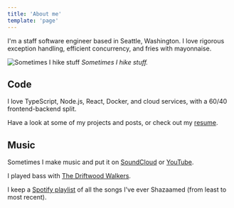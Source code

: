 ```yaml
---
title: 'About me'
template: 'page'
---
```


I'm a staff software engineer based in Seattle, Washington. I love rigorous exception handling, efficient concurrency, and fries with mayonnaise.

![Sometimes I hike stuff](/media/personal-1.jpg)
_Sometimes I hike stuff._

## Code

I love TypeScript, Node.js, React, Docker, and cloud services, with a 60/40 frontend-backend split.

Have a look at some of my projects and posts, or check out my [resume](/media/resume.pdf).

## Music

Sometimes I make music and put it on [SoundCloud](https://soundcloud.com/jonathan-mellman) or [YouTube](https://www.youtube.com/channel/UCoKNvLs9j6VBtKww7OsZ_rA/).

I played bass with [The Driftwood Walkers](https://thedriftwoodwalkers.com/).

I keep a [Spotify playlist](https://open.spotify.com/user/1242727868/playlist/74JYIKcLYVjm5oW2tMXNSH?si=lJQYbfEXTbqyjkl9k77gyw) of all the songs I've ever Shazaamed (from least to most recent).
